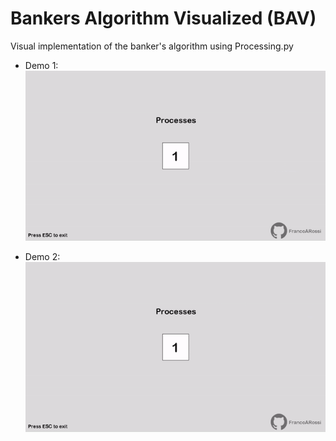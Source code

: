# Bankers Algorithm Visualized (BAV)
Visual implementation of the banker's algorithm using Processing.py

- Demo 1:
![Demo1](data/demo-1.gif)

- Demo 2:
![Demo2](data/demo-2.gif)